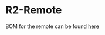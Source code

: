 # R2-Remote


BOM for the remote can be found [here](https://docs.google.com/spreadsheets/d/18MROHxEF8jZOWgX8TIHjpKNCkUqwChTLUYjjDn6lyHk/edit?usp=sharing)



